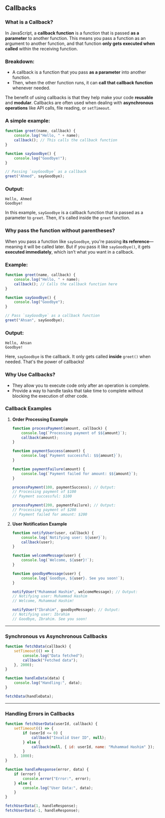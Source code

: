 ## Callbacks

### What is a Callback?


In JavaScript, a **callback function** is a function that is passed **as a parameter** to another function. This means you pass a function as an argument to another function, and that function **only gets executed when called** within the receiving function.

### Breakdown:

- A callback is a function that you pass **as a parameter** into another function.
- Then, when the other function runs, it can **call that callback function** whenever needed.

The benefit of using callbacks is that they help make your code **reusable** and **modular**. Callbacks are often used when dealing with **asynchronous operations** like API calls, file reading, or `setTimeout`.

### A simple example:

```javascript
function greet(name, callback) {
    console.log("Hello, " + name);
    callback(); // This calls the callback function
}

function sayGoodbye() {
    console.log("Goodbye!");
}

// Passing `sayGoodbye` as a callback
greet("Ahmed", sayGoodbye);
```

### Output:
```
Hello, Ahmed
Goodbye!
```

In this example, `sayGoodbye` is a callback function that is passed as a parameter to `greet`. Then, it's called inside the `greet` function.

### Why pass the function without parentheses?

When you pass a function like `sayGoodbye`, you're passing **its reference**—meaning it will be called later. But if you pass it like `sayGoodbye()`, it gets **executed immediately**, which isn’t what you want in a callback.

### Example:
```javascript
function greet(name, callback) {
    console.log("Hello, " + name);
    callback(); // Calls the callback function here
}

function sayGoodbye() {
    console.log("Goodbye");
}

// Pass `sayGoodbye` as a callback function
greet("Ahsan", sayGoodbye);
```

### Output:
```
Hello, Ahsan
Goodbye!
```

Here, `sayGoodbye` is the callback. It only gets called **inside** `greet()` when needed. That's the power of callbacks!


### Why Use Callbacks?

- They allow you to execute code only after an operation is complete.
- Provide a way to handle tasks that take time to complete without blocking the execution of other code.

### Callback Examples

1. **Order Processing Example**
   ```javascript
   function processPayment(amount, callback) {
       console.log(`Processing payment of $${amount}`);
       callback(amount);
   }

   function paymentSuccess(amount) {
       console.log(`Payment successful: $${amount}`);
   }

   function paymentFailure(amount) {
       console.log(`Payment failed for amount: $${amount}`);
   }

   processPayment(100, paymentSuccess); // Output:
   // Processing payment of $100
   // Payment successful: $100

   processPayment(200, paymentFailure); // Output:
   // Processing payment of $200
   // Payment failed for amount: $200
   ```

2. **User Notification Example**
   ```javascript
   function notifyUser(user, callback) {
       console.log(`Notifying user: ${user}`);
       callback(user);
   }

   function welcomeMessage(user) {
       console.log(`Welcome, ${user}!`);
   }

   function goodbyeMessage(user) {
       console.log(`Goodbye, ${user}. See you soon!`);
   }

   notifyUser("Muhammad Hashim", welcomeMessage); // Output:
   // Notifying user: Muhammad Hashim
   // Welcome, Muhammad Hashim!

   notifyUser("Ibrahim", goodbyeMessage); // Output:
   // Notifying user: Ibrahim
   // Goodbye, Ibrahim. See you soon!
   ```

---

### Synchronous vs Asynchronous Callbacks

```javascript
function fetchData(callback) {
    setTimeout(() => {
        console.log("Data fetched");
        callback("Fetched data");
    }, 2000);
}

function handleData(data) {
    console.log("Handling:", data);
}

fetchData(handleData);
```

---

### Handling Errors in Callbacks

```javascript
function fetchUserData(userId, callback) {
    setTimeout(() => {
        if (userId <= 0) {
            callback("Invalid User ID", null);
        } else {
            callback(null, { id: userId, name: "Muhammad Hashim" });
        }
    }, 1000);
}

function handleResponse(error, data) {
    if (error) {
        console.error("Error:", error);
    } else {
        console.log("User Data:", data);
    }
}

fetchUserData(1, handleResponse);
fetchUserData(-1, handleResponse);
```

